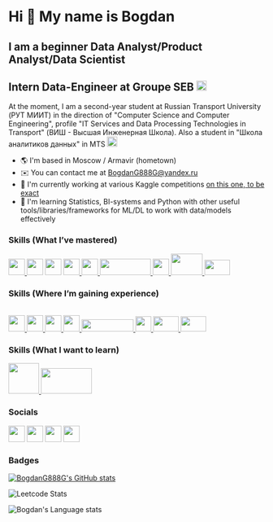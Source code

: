 # Hi 👋 My name is Bogdan


## I am a beginner Data Analyst/Product Analyst/Data Scientist


## **Intern Data-Engineer at Groupe SEB**  <img src = 'https://upload.wikimedia.org/wikipedia/en/thumb/4/41/Groupe_SEB_logo.svg/433px-Groupe_SEB_logo.svg.png' width = 20>


At the moment, I am a second-year student at Russian Transport University (РУТ МИИТ) in the direction of "Computer Science and Computer Engineering", profile "IT Services and Data Processing Technologies in Transport" (ВИШ - Высшая Инженерная Школа). Also a student in "Школа аналитиков данных" in MTS <img src = 'https://static.mts.ru/mts_rf/images/logo/new/mts_logo_cmyk.png' width = 20>



* 🌎  I'm based in Moscow / Armavir (hometown)
* ✉️  You can contact me at [BogdanG888G@yandex.ru](mailto:BogdanG888G@yandex.ru)
* 🚀  I'm currently working at various Kaggle competitions [on this one, to be exact](https://github.com/BogdanG888G/JOJO_stands)
* 🧠  I'm learning Statistics, BI-systems and Python with other useful tools/libraries/frameworks for ML/DL to work with data/models effectively

### Skills (What I’ve mastered)
<p>

<p align="left">
<a href="https://www.python.org"> <img src = "https://raw.githubusercontent.com/danielcranney/readme-generator/main/public/icons/skills/python-colored.svg"width="32" height="32"> </a>
<a href='https://pandas.pydata.org/'> <img src = 'https://encrypted-tbn0.gstatic.com/images?q=tbn:ANd9GcSHZd37oUzVXPHOsl-Ygg5hzYpZs7Djvk-vSw&s'width='32' height='32'></a>
<a href='https://numpy.org/'> <img src = 'https://numpy.org/images/logo.svg'width='32' height='32'></a>
<a href='https://matplotlib.org/'> <img src = 'https://upload.wikimedia.org/wikipedia/commons/thumb/8/84/Matplotlib_icon.svg/1200px-Matplotlib_icon.svg.png'width='32' height='32'> </a>
<a href='https://seaborn.pydata.org/'> <img src = 'https://cdn.worldvectorlogo.com/logos/seaborn-1.svg'width='32' height='32'> </a>
<a href='https://plotly.com/python/'> <img src = 'https://upload.wikimedia.org/wikipedia/commons/thumb/8/8a/Plotly-logo.png/1200px-Plotly-logo.png'width='100' height='32'> </a>
<a href='https://www.postgresql.org/'> <img src = 'https://www.postgresql.org/media/img/about/press/elephant.png'width='32' height='32'> </a>
<a href='https://scikit-learn.org/stable/'> <img src = 'https://e7.pngegg.com/pngimages/39/4/png-clipart-logo-scikit-learn-python-github-machine-learning-text-orange.png'width='62' height='42'> </a>
<a href='https://scipy.org/'> <img src = 'https://avatars.mds.yandex.net/i?id=768755843a4c8b0add260c97de14e905_l-5231845-images-thumbs&n=13'width='50' height='30'> </a>
</p>

### Skills (Where I’m gaining experience)
<br>
<a href='https://airflow.apache.org/'> <img src = 'https://static-00.iconduck.com/assets.00/airflow-icon-2048x2048-ptyvisqh.png'width='32' height='32'> </a>
<a href='https://mlflow.org/'> <img src = 'https://github.com/mlflow-automation.png'width='32' height='32'> </a>
<a href='https://www.microsoft.com/en-us/power-platform/products/power-bi'> <img src = 'https://upload.wikimedia.org/wikipedia/commons/thumb/c/cf/New_Power_BI_Logo.svg/1200px-New_Power_BI_Logo.svg.png'width='32' height='32'> </a>
<a href='https://www.tableau.com/'> <img src = 'https://cdn.worldvectorlogo.com/logos/tableau-software.svg'width='32' height='32'> </a>
<a href='https://pytorch.org/'> <img src = 'https://upload.wikimedia.org/wikipedia/commons/9/96/Pytorch_logo.png'width='102' height='24'> </a>
<a href='https://www.docker.com'> <img src = 'https://www.syssoft.ru/upload/iblock/fa5/tz3ab5xzs2u1p75neyjx1biv6w61mdcp.png'width='31' height='30'> </a>
<a href='https://superset.apache.org'> <img src = 'https://camo.githubusercontent.com/fad780a61567ecc830bfc9d798e1403bc07dcd708939104bd3e5f97a9846fc8d/68747470733a2f2f7374617469632e74696c646163646e2e636f6d2f74696c64333333312d363433392d343533302d613136362d3339363533303633363533392f53757065727365745f6c6f676f2e706e67'width='50' height='30'> </a>
<a href='https://clickhouse.com/'> <img src = 'https://marketplace-assets.digitalocean.com/logos/clickhouse.svg'width='50' height='30'> </a>
</p>


### Skills (What I want to learn)

<p>
<a href='https://spark.apache.org/docs/latest/api/python/index.html'> <img src = 'https://jade-biz.com/wp-content/uploads/2023/10/pySpark.png'width='60' height='60'> </a>
<a href='https://fastapi.tiangolo.com'> <img src = 'https://raw.githubusercontent.com/uriyyo/fastapi-filters/main/logo.png' width='100' height='50'> </a>



### Socials

<p align="left"> <a href="https://discordapp.com/users/938033198007463937/"><img src="https://raw.githubusercontent.com/danielcranney/readme-generator/main/public/icons/socials/discord.svg" width = 32></a>
<a href="https://vk.com/body2006"><img src="https://upload.wikimedia.org/wikipedia/commons/thumb/f/f3/VK_Compact_Logo_%282021-present%29.svg/1200px-VK_Compact_Logo_%282021-present%29.svg.png" width = 32></a>
<a href="https://t.me/G_GBogdanG_G"><img src="https://upload.wikimedia.org/wikipedia/commons/thumb/8/82/Telegram_logo.svg/2048px-Telegram_logo.svg.png" width = 32></a>
<a href='https://www.kaggle.com/bogdang888g'> <img src='https://cdn4.iconfinder.com/data/icons/logos-and-brands/512/189_Kaggle_logo_logos-512.png' width=32></a>
</p>


### Badges

<p>
<a href="http://www.github.com/BogdanG888G"><img src="https://github-readme-stats.vercel.app/api?username=BogdanG888G&show_icons=true&hide=&count_private=true&title_color=0891b2&text_color=ffffff&icon_color=0891b2&bg_color=1c1917&hide_border=true&show_icons=true" alt="BogdanG888G's GitHub stats" /></a>

![Leetcode Stats](https://leetcard.jacoblin.cool/BogdanG888GG)

![Bogdan's Language stats](https://github-readme-stats-eight-theta.vercel.app/api/top-langs/?username=BogdanG888G&layout=compact&langs_count=8&hide_border=true)
<br />

